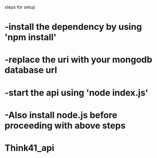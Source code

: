 steps for setup
  # -install the dependency by using 'npm install'
  # -replace the uri with your mongodb database url
  #  -start the api using 'node index.js'
  #  -Also install node.js before proceeding with above steps
   # Think41_api

